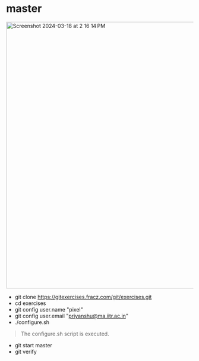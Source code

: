 # master
<img width="716" alt="Screenshot 2024-03-18 at 2 16 14 PM" src="https://github.com/blackpanther26/Git-Exercises-Fracz-solns/assets/148771840/a81ba98e-8690-4783-b0f4-b45f83a2bd73">


- git clone https://gitexercises.fracz.com/git/exercises.git
- cd exercises
- git config user.name "pixel"
- git config user.email "priyanshu@ma.iitr.ac.in"
- ./configure.sh
> The configure.sh script is executed.
- git start master
- git verify
